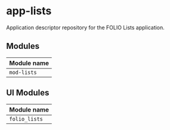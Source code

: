 # app-lists
Application descriptor repository for the FOLIO Lists application.

## Modules

| Module name           |
|:----------------------|
| `mod-lists`           |

## UI Modules

| Module name                   |
|:------------------------------|
| `folio_lists`                 |
